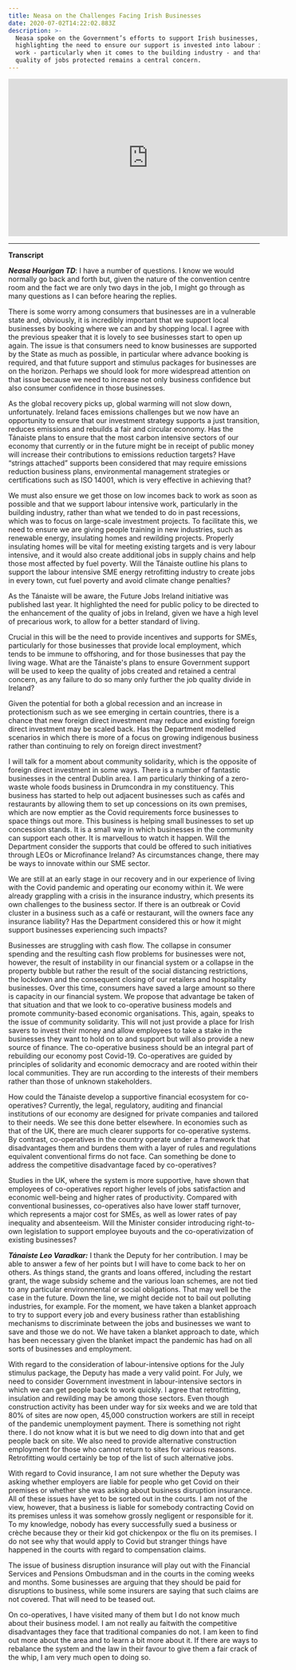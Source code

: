 ```yaml
---
title: Neasa on the Challenges Facing Irish Businesses
date: 2020-07-02T14:22:02.883Z
description: >-
  Neasa spoke on the Government’s efforts to support Irish businesses,
  highlighting the need to ensure our support is invested into labour intensive
  work - particularly when it comes to the building industry - and that the
  quality of jobs protected remains a central concern.
---
```

<iframe width="560" height="315" src="https://www.youtube.com/embed/2tusXbxv1T8" frameborder="0" allow="accelerometer; autoplay; encrypted-media; gyroscope; picture-in-picture" allowfullscreen></iframe>

****

**Transcript**

**_Neasa Hourigan TD_**: I have a number of questions. I know we would normally go back and forth but, given the nature of the convention centre room and the fact we are only two days in the job, I might go through as many questions as I can before hearing the replies.

There is some worry among consumers that businesses are in a vulnerable state and, obviously, it is incredibly important that we support local businesses by booking where we can and by shopping local. I agree with the previous speaker that it is lovely to see businesses start to open up again. The issue is that consumers need to know businesses are supported by the State as much as possible, in particular where advance booking is required, and that future support and stimulus packages for businesses are on the horizon. Perhaps we should look for more widespread attention on that issue because we need to increase not only business confidence but also consumer confidence in those businesses. 

As the global recovery picks up, global warming will not slow down, unfortunately. Ireland faces emissions challenges but we now have an opportunity to ensure that our investment strategy supports a just transition, reduces emissions and rebuilds a fair and circular economy. Has the Tánaiste plans to ensure that the most carbon intensive sectors of our economy that currently or in the future might be in receipt of public money will increase their contributions to emissions reduction targets? Have “strings attached” supports been considered that may require emissions reduction business plans, environmental management strategies or certifications such as ISO 14001, which is very effective in achieving that? 

We must also ensure we get those on low incomes back to work as soon as possible and that we support labour intensive work, particularly in the building industry, rather than what we tended to do in past recessions, which was to focus on large-scale investment projects. To facilitate this, we need to ensure we are giving people training in new industries, such as renewable energy, insulating homes and rewilding projects. Properly insulating homes will be vital for meeting existing targets and is very labour intensive, and it would also create additional jobs in supply chains and help those most affected by fuel poverty. Will the Tánaiste outline his plans to support the labour intensive SME energy retrofitting industry to create jobs in every town, cut fuel poverty and avoid climate change penalties?

As the Tánaiste will be aware, the Future Jobs Ireland initiative was published last year. It highlighted the need for public policy to be directed to the enhancement of the quality of jobs in Ireland, given we have a high level of precarious work, to allow for a better standard of living.

Crucial in this will be the need to provide incentives and supports for SMEs, particularly for those businesses that provide local employment, which tends to be immune to offshoring, and for those businesses that pay the living wage. What are the Tánaiste's plans to ensure Government support will be used to keep the quality of jobs created and retained a central concern, as any failure to do so many only further the job quality divide in Ireland?

Given the potential for both a global recession and an increase in protectionism such as we see emerging in certain countries, there is a chance that new foreign direct investment may reduce and existing foreign direct investment may be scaled back. Has the Department modelled scenarios in which there is more of a focus on growing indigenous business rather than continuing to rely on foreign direct investment?

I will talk for a moment about community solidarity, which is the opposite of foreign direct investment in some ways. There is a number of fantastic businesses in the central Dublin area. I am particularly thinking of a zero-waste whole foods business in Drumcondra in my constituency. This business has started to help out adjacent businesses such as cafés and restaurants by allowing them to set up concessions on its own premises, which are now emptier as the Covid requirements force businesses to space things out more. This business is helping small businesses to set up concession stands. It is a small way in which businesses in the community can support each other. It is marvellous to watch it happen. Will the Department consider the supports that could be offered to such initiatives through LEOs or Microfinance Ireland? As circumstances change, there may be ways to innovate within our SME sector.

We are still at an early stage in our recovery and in our experience of living with the Covid pandemic and operating our economy within it. We were already grappling with a crisis in the insurance industry, which presents its own challenges to the business sector. If there is an outbreak or Covid cluster in a business such as a café or restaurant, will the owners face any insurance liability? Has the Department considered this or how it might support businesses experiencing such impacts?

Businesses are struggling with cash flow. The collapse in consumer spending and the resulting cash flow problems for businesses were not, however, the result of instability in our financial system or a collapse in the property bubble but rather the result of the social distancing restrictions, the lockdown and the consequent closing of our retailers and hospitality businesses. Over this time, consumers have saved a large amount so there is capacity in our financial system. We propose that advantage be taken of that situation and that we look to co-operative business models and promote community-based economic organisations. This, again, speaks to the issue of community solidarity. This will not just provide a place for Irish savers to invest their money and allow employees to take a stake in the businesses they want to hold on to and support but will also provide a new source of finance. The co-operative business should be an integral part of rebuilding our economy post Covid-19. Co-operatives are guided by principles of solidarity and economic democracy and are rooted within their local communities. They are run according to the interests of their members rather than those of unknown stakeholders. 

How could the Tánaiste develop a supportive financial ecosystem for co-operatives? Currently, the legal, regulatory, auditing and financial institutions of our economy are designed for private companies and tailored to their needs. We see this done better elsewhere. In economies such as that of the UK, there are much clearer supports for co-operative systems. By contrast, co-operatives in the country operate under a framework that disadvantages them and burdens them with a layer of rules and regulations equivalent conventional firms do not face. Can something be done to address the competitive disadvantage faced by co-operatives? 

Studies in the UK, where the system is more supportive, have shown that employees of co-operatives report higher levels of jobs satisfaction and economic well-being and higher rates of productivity. Compared with conventional businesses, co-operatives also have lower staff turnover, which represents a major cost for SMEs, as well as lower rates of pay inequality and absenteeism. Will the Minister consider introducing right-to-own legislation to support employee buyouts and the co-operativization of existing businesses?

_**Tánaiste Leo Varadkar:**_ I thank the Deputy for her contribution. I may be able to answer a few of her points but I will have to come back to her on others. As things stand, the grants and loans offered, including the restart grant, the wage subsidy scheme and the various loan schemes, are not tied to any particular environmental or social obligations. That may well be the case in the future. Down the line, we might decide not to bail out polluting industries, for example. For the moment, we have taken a blanket approach to try to support every job and every business rather than establishing mechanisms to discriminate between the jobs and businesses we want to save and those we do not. We have taken a blanket approach to date, which has been necessary given the blanket impact the pandemic has had on all sorts of businesses and employment.

With regard to the consideration of labour-intensive options for the July stimulus package, the Deputy has made a very valid point. For July, we need to consider Government investment in labour-intensive sectors in which we can get people back to work quickly. I agree that retrofitting, insulation and rewilding may be among those sectors. Even though construction activity has been under way for six weeks and we are told that 80% of sites are now open, 45,000 construction workers are still in receipt of the pandemic unemployment payment. There is something not right there. I do not know what it is but we need to dig down into that and get people back on site. We also need to provide alternative construction employment for those who cannot return to sites for various reasons. Retrofitting would certainly be top of the list of such alternative jobs.

With regard to Covid insurance, I am not sure whether the Deputy was asking whether employers are liable for people who get Covid on their premises or whether she was asking about business disruption insurance. All of these issues have yet to be sorted out in the courts. I am not of the view, however, that a business is liable for somebody contracting Covid on its premises unless it was somehow grossly negligent or responsible for it. To my knowledge, nobody has every successfully sued a business or crèche because they or their kid got chickenpox or the flu on its premises. I do not see why that would apply to Covid but stranger things have happened in the courts with regard to compensation claims.

The issue of business disruption insurance will play out with the Financial Services and Pensions Ombudsman and in the courts in the coming weeks and months. Some businesses are arguing that they should be paid for disruptions to business, while some insurers are saying that such claims are not covered. That will need to be teased out.

On co-operatives, I have visited many of them but I do not know much about their business model. I am not really au faitwith the competitive disadvantages they face that traditional companies do not. I am keen to find out more about the area and to learn a bit more about it. If there are ways to rebalance the system and the law in their favour to give them a fair crack of the whip, I am very much open to doing so.
